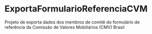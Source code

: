 # ExportaFormularioReferenciaCVM
Projeto de exporta dados dos membros de comitê do formulário de referência da Comissão de Valores Mobiliários (CMV) Brasil
